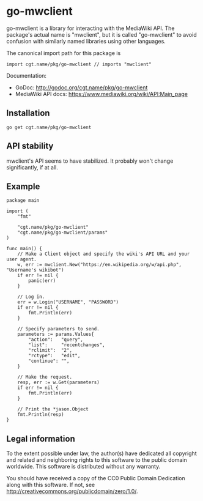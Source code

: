 # go-mwclient

go-mwclient is a library for interacting with the MediaWiki API. The package's
actual name is "mwclient", but it is called "go-mwclient" to avoid confusion
with similarly named libraries using other languages.

The canonical import path for this package is

    import cgt.name/pkg/go-mwclient // imports "mwclient"

Documentation:
- GoDoc: http://godoc.org/cgt.name/pkg/go-mwclient
- MediaWiki API docs: https://www.mediawiki.org/wiki/API:Main_page

## Installation

    go get cgt.name/pkg/go-mwclient

## API stability

mwclient's API seems to have stabilized. It probably won't change significantly,
if at all.

## Example

    package main

    import (
        "fmt"

        "cgt.name/pkg/go-mwclient"
        "cgt.name/pkg/go-mwclient/params"
    )

    func main() {
        // Make a Client object and specify the wiki's API URL and your user agent.
        w, err := mwclient.New("https://en.wikipedia.org/w/api.php", "Username's wikibot")
        if err != nil {
            panic(err)
        }

        // Log in.
        err = w.Login("USERNAME", "PASSWORD")
        if err != nil {
            fmt.Println(err)
        }

        // Specify parameters to send.
        parameters := params.Values{
            "action":   "query",
            "list":     "recentchanges",
            "rclimit":  "2",
            "rctype":   "edit",
            "continue": "",
        }

        // Make the request.
        resp, err := w.Get(parameters)
        if err != nil {
            fmt.Println(err)
        }

        // Print the *jason.Object
        fmt.Println(resp)
    }

## Legal information

To the extent possible under law, the author(s) have dedicated all copyright and
related and neighboring rights to this software to the public domain worldwide.
This software is distributed without any warranty.

You should have received a copy of the CC0 Public Domain Dedication along with
this software. If not, see http://creativecommons.org/publicdomain/zero/1.0/.

